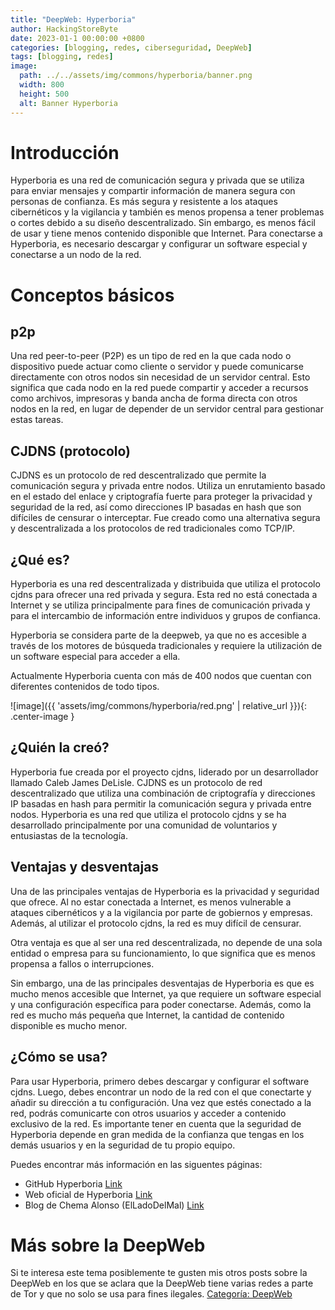 ```yaml
---
title: "DeepWeb: Hyperboria"
author: HackingStoreByte
date: 2023-01-1 00:00:00 +0800
categories: [blogging, redes, ciberseguridad, DeepWeb]
tags: [blogging, redes]
image:
  path: ../../assets/img/commons/hyperboria/banner.png
  width: 800
  height: 500
  alt: Banner Hyperboria
---
```


# Introducción

Hyperboria es una red de comunicación segura y privada que se utiliza para enviar mensajes y compartir información de manera segura con personas de confianza. Es más segura y resistente a los ataques cibernéticos y la vigilancia y también es menos propensa a tener problemas o cortes debido a su diseño descentralizado. Sin embargo, es menos fácil de usar y tiene menos contenido disponible que Internet. Para conectarse a Hyperboria, es necesario descargar y configurar un software especial y conectarse a un nodo de la red.

# Conceptos básicos

## p2p

Una red peer-to-peer (P2P) es un tipo de red en la que cada nodo o dispositivo puede actuar como cliente o servidor y puede comunicarse directamente con otros nodos sin necesidad de un servidor central. Esto significa que cada nodo en la red puede compartir y acceder a recursos como archivos, impresoras y banda ancha de forma directa con otros nodos en la red, en lugar de depender de un servidor central para gestionar estas tareas.

## CJDNS (protocolo)

CJDNS es un protocolo de red descentralizado que permite la comunicación segura y privada entre nodos. Utiliza un enrutamiento basado en el estado del enlace y criptografía fuerte para proteger la privacidad y seguridad de la red, así como direcciones IP basadas en hash que son difíciles de censurar o interceptar. Fue creado como una alternativa segura y descentralizada a los protocolos de red tradicionales como TCP/IP.

## ¿Qué es?

Hyperboria es una red descentralizada y distribuida que utiliza el protocolo cjdns para ofrecer una red privada y segura. Esta red no está conectada a Internet y se utiliza principalmente para fines de comunicación privada y para el intercambio de información entre individuos y grupos de confianca.

Hyperboria se considera parte de la deepweb, ya que no es accesible a través de los motores de búsqueda tradicionales y requiere la utilización de un software especial para acceder a ella.

Actualmente Hyperboria cuenta con más de 400 nodos que cuentan con diferentes contenidos de todo tipos.

![image]({{ 'assets/img/commons/hyperboria/red.png' | relative_url }}){: .center-image }

## ¿Quién la creó?

Hyperboria fue creada por el proyecto cjdns, liderado por un desarrollador llamado Caleb James DeLisle. CJDNS es un protocolo de red descentralizado que utiliza una combinación de criptografía y direcciones IP basadas en hash para permitir la comunicación segura y privada entre nodos. Hyperboria es una red que utiliza el protocolo cjdns y se ha desarrollado principalmente por una comunidad de voluntarios y entusiastas de la tecnología.

## Ventajas y desventajas

Una de las principales ventajas de Hyperboria es la privacidad y seguridad que ofrece. Al no estar conectada a Internet, es menos vulnerable a ataques cibernéticos y a la vigilancia por parte de gobiernos y empresas. Además, al utilizar el protocolo cjdns, la red es muy difícil de censurar.

Otra ventaja es que al ser una red descentralizada, no depende de una sola entidad o empresa para su funcionamiento, lo que significa que es menos propensa a fallos o interrupciones.

Sin embargo, una de las principales desventajas de Hyperboria es que es mucho menos accesible que Internet, ya que requiere un software especial y una configuración específica para poder conectarse. Además, como la red es mucho más pequeña que Internet, la cantidad de contenido disponible es mucho menor.

## ¿Cómo se usa?

Para usar Hyperboria, primero debes descargar y configurar el software cjdns. Luego, debes encontrar un nodo de la red con el que conectarte y añadir su dirección a tu configuración. Una vez que estés conectado a la red, podrás comunicarte con otros usuarios y acceder a contenido exclusivo de la red. Es importante tener en cuenta que la seguridad de Hyperboria depende en gran medida de la confianza que tengas en los demás usuarios y en la seguridad de tu propio equipo.

Puedes encontrar más información en las siguentes páginas:

* GitHub Hyperboria [Link](https://github.com/hyperboria)
* Web oficial de Hyperboria [Link](https://hyperboria.net/)
* Blog de Chema Alonso (ElLadoDelMal) [Link](https://www.elladodelmal.com/2013/10/redes-de-la-deep-web-cjdns-y-la-red.html)

# Más sobre la DeepWeb

Si te interesa este tema posiblemente te gusten mis otros posts sobre la DeepWeb en los que se aclara que la DeepWeb tiene varias redes a parte de Tor y que no solo se usa para fines ilegales. [Categoría: DeepWeb](https://hackingstorebyte.github.io/categories/deepweb/)